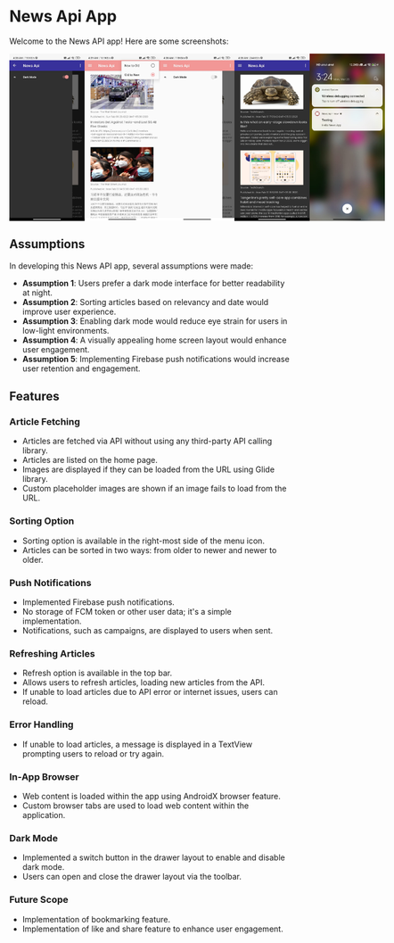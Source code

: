 # News Api App

Welcome to the News API app! Here are some screenshots:

<div style="display:flex; flex-direction:row;">
  <img src="images/image_darkmode.jpg" alt="Dark Mode Screenshot" width="150px" height="300px" />
  <img src="images/sorting_in_app_for_articles.jpg" alt="Sorting According to Data" width="150px" height="300px" />
  <img src="images/enable_dark_mode.jpg" alt="Dark Mode Screenshot" width="150px" height="300px" />
  <img src="images/image_dark_mode_home.jpg" alt="Sorting According to Data" width="150px" height="300px" />
  <img src="images/img_firebase_push_notifcation.jpg" alt="Sorting According to Data" width="150px" height="300px" />
</div>

## Assumptions

In developing this News API app, several assumptions were made:

- **Assumption 1**: Users prefer a dark mode interface for better readability at night.
- **Assumption 2**: Sorting articles based on relevancy and date would improve user experience.
- **Assumption 3**: Enabling dark mode would reduce eye strain for users in low-light environments.
- **Assumption 4**: A visually appealing home screen layout would enhance user engagement.
- **Assumption 5**: Implementing Firebase push notifications would increase user retention and engagement.

## Features 

### Article Fetching
- Articles are fetched via API without using any third-party API calling library.
- Articles are listed on the home page.
- Images are displayed if they can be loaded from the URL using Glide library.
- Custom placeholder images are shown if an image fails to load from the URL.

### Sorting Option
- Sorting option is available in the right-most side of the menu icon.
- Articles can be sorted in two ways: from older to newer and newer to older.

### Push Notifications
- Implemented Firebase push notifications.
- No storage of FCM token or other user data; it's a simple implementation.
- Notifications, such as campaigns, are displayed to users when sent.

### Refreshing Articles
- Refresh option is available in the top bar.
- Allows users to refresh articles, loading new articles from the API.
- If unable to load articles due to API error or internet issues, users can reload.

### Error Handling
- If unable to load articles, a message is displayed in a TextView prompting users to reload or try again.

### In-App Browser
- Web content is loaded within the app using AndroidX browser feature.
- Custom browser tabs are used to load web content within the application.


### Dark Mode
- Implemented a switch button in the drawer layout to enable and disable dark mode.
- Users can open and close the drawer layout via the toolbar.

### Future Scope
- Implementation of bookmarking feature.
- Implementation of like and share feature to enhance user engagement.



